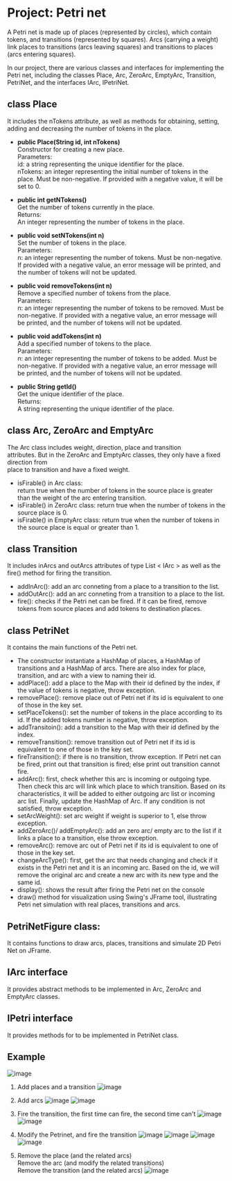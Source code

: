 # Project: Petri net

A Petri net is made up of places (represented by circles), which contain
tokens, and transitions (represented by squares). Arcs (carrying a
weight) link places to transitions (arcs leaving squares) and
transitions to places (arcs entering squares).

In our project, there are various classes and interfaces for
implementing the Petri net, including the classes Place, Arc, ZeroArc,
EmptyArc, Transition, PetriNet, and the interfaces IArc, IPetriNet.

## class Place
It includes the nTokens attribute, as well as methods for
obtaining, setting, adding and decreasing the number of tokens in the
place. 
+ **public Place(String id, int nTokens)**  
Constructor for creating a new place.  
Parameters:  
id: a string representing the unique identifier for the place.  
nTokens: an integer representing the initial number of tokens in the place. Must be non-negative. If provided with a negative value, it will be set to 0.

+ **public int getNTokens()**  
Get the number of tokens currently in the place.  
Returns:  
An integer representing the number of tokens in the place.  
+ **public void setNTokens(int n)**  
Set the number of tokens in the place.  
Parameters:  
n: an integer representing the number of tokens. Must be non-negative. If provided with a negative value, an error message will be printed, and the number of tokens will not be updated.  
+ **public void removeTokens(int n)**  
Remove a specified number of tokens from the place.  
Parameters:  
n: an integer representing the number of tokens to be removed. Must be non-negative. If provided with a negative value, an error message will be printed, and the number of tokens will not be updated.  
+ **public void addTokens(int n)**  
Add a specified number of tokens to the place.  
Parameters:  
n: an integer representing the number of tokens to be added. Must be non-negative. If provided with a negative value, an error message will be printed, and the number of tokens will not be updated.  
+ **public String getId()**  
Get the unique identifier of the place.  
Returns:  
A string representing the unique identifier of the place.  


## class Arc, ZeroArc and EmptyArc  
The Arc class includes weight, direction, place and transition  
attributes. But in the ZeroArc and EmptyArc classes, they only have a fixed direction from  
place to transition and have a fixed weight.  
+ isFirable() in Arc class:  
return true when the number of tokens in the source place is greater  
than the weight of the arc entering transition.  
+ isFirable() in ZeroArc class: return true when the number of tokens in the source place is 0.  
+ isFirable() in EmptyArc class: return true when the number of tokens in the source place is equal or greater than 1.

## class Transition
It includes inArcs and outArcs attributes of type List
\< IArc \> as well as the fire() method for firing the transition. 
+ addInArc(): add an arc conneting from a place to a transition to the
list.
+ addOutArc(): add an arc conneting from a transition to a place
to the list.
+ fire(): checks if the Petri net can be fired. If it can be fired, remove tokens from source places and add tokens to destination
places.

## class PetriNet
It contains the main functions of the Petri net. 
+ The constructor instantiate a HashMap of places, a HashMap of transitions
and a HashMap of arcs. There are also index for place, transition, and
arc with a view to naming their id.
+ addPlace(): add a place to the Map
with their id defined by the index, if the value of tokens is negative,
throw exception.
+ removePlace(): remove place out of Petri net if its
id is equivalent to one of those in the key set.
+ setPlaceTokens(): set
the number of tokens in the place according to its id. If the added
tokens number is negative, throw exception.
+ addTransitoin(): add a transition to the Map with their id defined by the index.
+ removeTransition(): remove transition out of Petri net if its id is
equivalent to one of those in the key set. 
+ fireTransition(): if there is
no transition, throw exception. If Petri net can be fired, print out
that transition is fired; else print out transition cannot fire.
+ addArc(): first, check whether this arc is incoming or outgoing type.
Then check this arc will link which place to which transition. Based on
its characteristics, it will be added to either outgoing arc list or
incoming arc list. Finally, update the HashMap of Arc. If any condition
is not satisfied, throw exception.
+ setArcWeight(): set arc weight if
weight is superior to 1, else throw exception.
+ addZeroArc()/
addEmptyArc(): add an zero arc/ empty arc to the list if it links a
place to a transition, else throw exception.
+ removeArc(): remove arc
out of Petri net if its id is equivalent to one of those in the key
set.
+ changeArcType(): first, get the arc that needs changing and check
if it exists in the Petri net and it is an incoming arc. Based on the
id, we will remove the original arc and create a new arc with its new
type and the same id.
+ display(): shows the result after firing the
Petri net on the console
+ draw() method for visualization using
Swing\'s JFrame tool, illustrating Petri net simulation with real
places, transitions and arcs.

## PetriNetFigure class: 
It contains functions to draw arcs, places,
transitions and simulate 2D Petri Net on JFrame.

## IArc interface
It provides abstract methods to be implemented in Arc,
ZeroArc and EmptyArc classes.

## IPetri interface
It provides methods for to be implemented in PetriNet
class.

## Example
![image](https://github.com/yuyan-z/fil-rouge/assets/64955334/e78a91eb-7b7f-4a7d-aa80-bb53036fdc14)

1. Add places and a transition
![image](https://github.com/yuyan-z/fil-rouge/assets/64955334/5e7848b7-b21a-4cea-b2eb-12a43d23013b)

2. Add arcs
![image](https://github.com/yuyan-z/fil-rouge/assets/64955334/1ffd5a4f-f9ce-49c1-80f6-7f730603b19a)
![image](https://github.com/yuyan-z/fil-rouge/assets/64955334/daf62357-5442-46f5-ae66-1e96223781c7)

3. Fire the transition, the first time can fire, the second time can't
![image](https://github.com/yuyan-z/fil-rouge/assets/64955334/0ad2be24-da34-4698-a1f3-0e7aa9e60b0d)
![image](https://github.com/yuyan-z/fil-rouge/assets/64955334/a9f6571a-ae50-4359-b2cb-cbdda636e43e)

5. Modify the Petrinet, and fire the transition
![image](https://github.com/yuyan-z/fil-rouge/assets/64955334/cdb3c9ad-ec47-4856-8e48-5599ad980b3a)
![image](https://github.com/yuyan-z/fil-rouge/assets/64955334/c07bbdf2-04af-4d8e-a081-d0c5aa51ece8)
![image](https://github.com/yuyan-z/fil-rouge/assets/64955334/bdd8d4ce-9a12-4b27-816d-c4c339655dad)
![image](https://github.com/yuyan-z/fil-rouge/assets/64955334/fee44768-a4b1-4c59-82c5-74f1de1a2435)

6. Remove the place (and the related arcs)  
   Remove the arc (and modify the related transitions)  
   Remove the transition (and the related arcs)
![image](https://github.com/yuyan-z/fil-rouge/assets/64955334/b1778143-2ea8-445c-9ca9-fc920de0095f)














